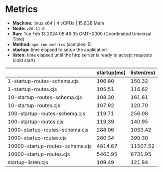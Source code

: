 # Metrics
* __Machine:__ linux x64 | 4 vCPUs | 15.6GB Mem
* __Node:__ `v20.11.0`
* __Run:__ Tue Feb 13 2024 06:46:35 GMT+0000 (Coordinated Universal Time)
* __Method:__ `npm run metrics` (samples: 5)
* __startup:__ time elapsed to setup the application
* __listen:__ time elapsed until the http server is ready to accept requests (cold start)

| | startup(ms) | listen(ms) |
|-| -       | -      |
| 1-startup-routes-schema.cjs | 106.80 | 150.32 |
| 1-startup-routes.cjs | 105.51 | 116.62 |
| 10-startup-routes-schema.cjs | 108.30 | 161.61 |
| 10-startup-routes.cjs | 107.92 | 120.70 |
| 100-startup-routes-schema.cjs | 119.71 | 256.08 |
| 100-startup-routes.cjs | 119.39 | 140.95 |
| 1000-startup-routes-schema.cjs | 288.06 | 1033.42 |
| 1000-startup-routes.cjs | 280.34 | 390.30 |
| 10000-startup-routes-schema.cjs | 4814.67 | 11507.52 |
| 10000-startup-routes.cjs | 5460.95 | 6731.95 |
| startup-listen.cjs | 109.49 | 121.84 |
